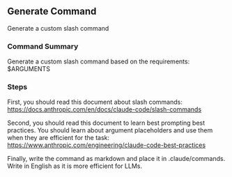## Generate Command

Generate a custom slash command

### Command Summary
Generate a custom slash command based on the requirements: $ARGUMENTS

### Steps

First, you should read this document about slash commands: https://docs.anthropic.com/en/docs/claude-code/slash-commands

Second, you should read this document to learn best prompting best practices. You should learn about argument placeholders and use them when they are efficient for the task: https://www.anthropic.com/engineering/claude-code-best-practices

Finally, write the command as markdown and place it in .claude/commands. Write in English as it is more efficient for LLMs.
